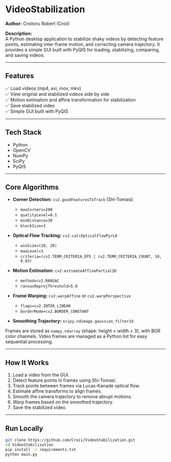 # VideoStabilization

**Author:** Croitoru Robert (Croii)

**Description:**  
A Python desktop application to stabilize shaky videos by detecting feature points, estimating inter-frame motion, and correcting camera trajectory. It provides a simple GUI built with PyQt5 for loading, stabilizing, comparing, and saving videos.

---

## Features

✅ Load videos (mp4, avi, mov, mkv)  
✅ View original and stabilized videos side by side  
✅ Motion estimation and affine transformation for stabilization  
✅ Save stabilized video  
✅ Simple GUI built with PyQt5

---

## Tech Stack

- Python
- OpenCV
- NumPy
- SciPy
- PyQt5

---

## Core Algorithms

- **Corner Detection:** `cv2.goodFeaturesToTrack` (Shi-Tomasi)
  - `maxCorners=200`
  - `qualityLevel=0.1`
  - `minDistance=30`
  - `blockSize=3`

- **Optical Flow Tracking:** `cv2.calcOpticalFlowPyrLK`
  - `winSize=(20, 20)`
  - `maxLevel=3`
  - `criteria=(cv2.TERM_CRITERIA_EPS | cv2.TERM_CRITERIA_COUNT, 10, 0.03)`

- **Motion Estimation:** `cv2.estimateAffinePartial2D`
  - `method=cv2.RANSAC`
  - `ransacReprojThreshold=5.0`

- **Frame Warping:** `cv2.warpAffine` or `cv2.warpPerspective`
  - `flags=cv2.INTER_LINEAR`
  - `borderMode=cv2.BORDER_CONSTANT`

- **Smoothing Trajectory:** `scipy.ndimage.gaussian_filter1d`

Frames are stored as `numpy.ndarray` (shape: height × width × 3), with BGR color channels. Video frames are managed as a Python list for easy sequential processing.

---

## How It Works

1. Load a video from the GUI.
2. Detect feature points in frames using Shi-Tomasi.
3. Track points between frames via Lucas-Kanade optical flow.
4. Estimate affine transforms to align frames.
5. Smooth the camera trajectory to remove abrupt motions.
6. Warp frames based on the smoothed trajectory.
7. Save the stabilized video.

---

## Run Locally

```bash
git clone https://github.com/Croii/VideoStabilization.git
cd VideoStabilization
pip install -r requirements.txt
python main.py
